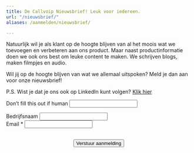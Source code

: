 ```yaml
---
title: De Callvoip Nieuwsbrief! Leuk voor iedereen.
url: "/nieuwsbrief/"
aliases: /aanmelden/nieuwsbrief/

---
```

Natuurlijk wil je als klant op de hoogte blijven van al het moois wat we toevoegen en verbeteren aan ons product. Maar naast productinformatie doen we ook ons best om leuke content te maken. We schrijven blogs, maken filmpjes en audio.

Wil jij op de hoogte blijven van wat we allemaal uitspoken? Meld je dan aan voor onze nieuwsbrief!

P.S. Wist je dat je ons ook op LinkedIn kunt volgen? <a href="https://www.linkedin.com/company/callvoip-telefonie"  target="_blank">Klik hier</a>

<div>


<form class="mb-6" name="aanmelden-nieuwsbrief" action="/aanvraag/verzonden/" accept-charset="UTF-8" method="POST" data-netlify-recaptcha="true" data-netlify="true">
<input type="hidden" name="form-name" value="aanmelden-nieuwsbrief" />
<p class="hidden"> <label>Don’t fill this out if human <input name="bot-field"> </label> </p>
<p> <input type="hidden" id="formlayout" name="formlayout" value="d-5f1602c68c8a42919ddf340e285386e3"
class="hidden"> </p>
<p> <input type="hidden" id="formto" name="formto" value="aanvragen" class="hidden"> </p>
<div class="layout-split">
<div class="mb-4"> <label for="bedrijfsnaam" class="block">Bedrijfsnaam</label> <input type="text"
id="bedrijfsnaam" name="bedrijfsnaam" class="w-full border border-grey-light bg-white px-3 py-2 text-base">
</div>
<div class="mb-4"> <label for="email" class="block">Email <span class="text-red">*</span></label> <input
type="email" id="email" name="email"
class="w-full border border-grey-light bg-white px-3 py-2 text-base" required=""> </div>
</div>
<center><div data-netlify-recaptcha="true"></div>
<br>
<p> <button type="submit" class="button">Verstuur aanmelding</button> </p></center>
</form>
</div>
</div>

